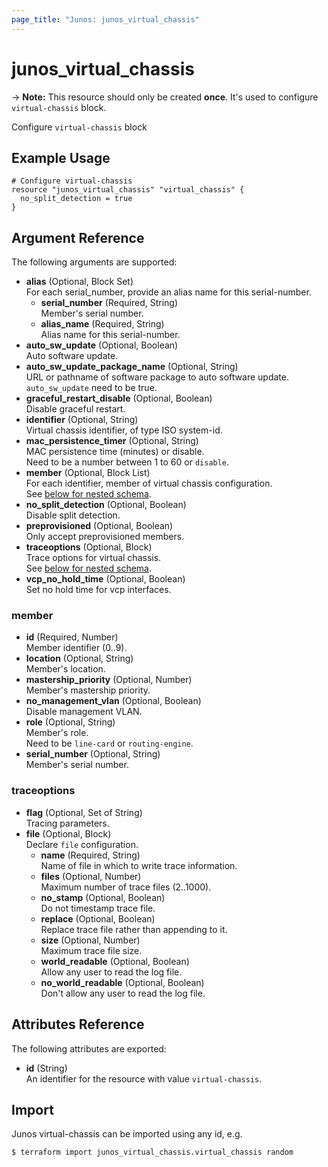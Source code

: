 ```yaml
---
page_title: "Junos: junos_virtual_chassis"
---
```


# junos_virtual_chassis

-> **Note:** This resource should only be created **once**.
It's used to configure `virtual-chassis` block.  

Configure `virtual-chassis` block

## Example Usage

```hcl
# Configure virtual-chassis
resource "junos_virtual_chassis" "virtual_chassis" {
  no_split_detection = true
}
```

## Argument Reference

The following arguments are supported:

- **alias** (Optional, Block Set)  
  For each serial_number, provide an alias name for this serial-number.
  - **serial_number** (Required, String)  
    Member's serial number.
  - **alias_name** (Required, String)  
    Alias name for this serial-number.
- **auto_sw_update** (Optional, Boolean)  
  Auto software update.
- **auto_sw_update_package_name** (Optional, String)  
  URL or pathname of software package to auto software update.  
  `auto_sw_update` need to be true.
- **graceful_restart_disable** (Optional, Boolean)  
  Disable graceful restart.
- **identifier** (Optional, String)  
  Virtual chassis identifier, of type ISO system-id.
- **mac_persistence_timer** (Optional, String)  
  MAC persistence time (minutes) or disable.  
  Need to be a number between 1 to 60 or `disable`.
- **member** (Optional, Block List)  
  For each identifier, member of virtual chassis configuration.  
  See [below for nested schema](#member).
- **no_split_detection** (Optional, Boolean)  
  Disable split detection.
- **preprovisioned** (Optional, Boolean)  
  Only accept preprovisioned members.
- **traceoptions** (Optional, Block)  
  Trace options for virtual chassis.  
  See [below for nested schema](#traceoptions).
- **vcp_no_hold_time** (Optional, Boolean)  
  Set no hold time for vcp interfaces.

### member

- **id** (Required, Number)  
  Member identifier (0..9).
- **location** (Optional, String)  
  Member's location.
- **mastership_priority** (Optional, Number)  
  Member's mastership priority.
- **no_management_vlan** (Optional, Boolean)  
  Disable management VLAN.
- **role** (Optional, String)  
  Member's role.  
  Need to be `line-card` or `routing-engine`.
- **serial_number** (Optional, String)  
  Member's serial number.

### traceoptions

- **flag** (Optional, Set of String)  
  Tracing parameters.
- **file** (Optional, Block)  
  Declare `file` configuration.
  - **name** (Required, String)  
    Name of file in which to write trace information.
  - **files** (Optional, Number)  
    Maximum number of trace files (2..1000).
  - **no_stamp** (Optional, Boolean)  
    Do not timestamp trace file.
  - **replace** (Optional, Boolean)  
    Replace trace file rather than appending to it.
  - **size** (Optional, Number)  
    Maximum trace file size.
  - **world_readable** (Optional, Boolean)  
    Allow any user to read the log file.
  - **no_world_readable** (Optional, Boolean)  
    Don't allow any user to read the log file.

## Attributes Reference

The following attributes are exported:

- **id** (String)  
  An identifier for the resource with value `virtual-chassis`.

## Import

Junos virtual-chassis can be imported using any id, e.g.

```shell
$ terraform import junos_virtual_chassis.virtual_chassis random
```
